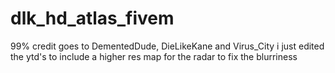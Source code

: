 # dlk_hd_atlas_fivem

99% credit goes to DementedDude, DieLikeKane and Virus_City
i just edited the ytd's to include a higher res map for the radar to fix the blurriness
